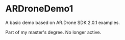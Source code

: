 # ARDroneDemo1
A basic demo based on AR.Drone SDK 2.0.1 examples.

Part of my master's degree. No longer active.
